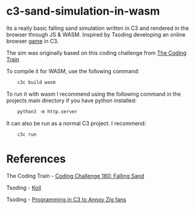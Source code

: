 # c3-sand-simulation-in-wasm
Its a really basic falling sand simulation written in C3 and rendered in the browser through JS & WASM. Inspired by Tsoding developing an online browser [game](https://github.com/tsoding/koil/tree/main) in C3.

The sim was originally based on this coding challenge from [The Coding Train](https://youtu.be/L4u7Zy_b868?si=dpoe54tolq8EM0gt)

To compile it for WASM, use the following command:
```C
    c3c build wasm
```

To run it with wasm I recommend using the following command in the projects main directory if you have python installed:
```Python
    python3 -m http.server
```

It can also be run as a normal C3 project. I recommend:
```C
    c3c run
```

# References

The Coding Train - [Coding Challenge 180: Falling Sand](https://youtu.be/L4u7Zy_b868?si=dpoe54tolq8EM0gt)

Tsoding - [Koil](https://github.com/tsoding/koil/tree/main)

Tsoding - [Programming in C3 to Annoy Zig fans](https://youtu.be/zRUg7X-c4bk?si=lx1y07oI1PKIYCum)